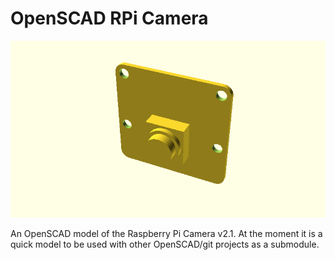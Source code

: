 # OpenSCAD RPi Camera

![RPi Camera](rpi_camera.png)

An OpenSCAD model of the Raspberry Pi Camera v2.1. At the moment it is a quick model to be used with other OpenSCAD/git projects as a submodule.
